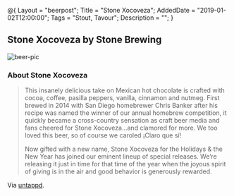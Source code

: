 @{ 
 Layout = "beerpost"; 
 Title = "Stone Xocoveza"; 
 AddedDate = "2019-01-02T12:00:00"; 
 Tags = "Stout, Tavour"; 
 Description = ""; 
 } 
 

## Stone Xocoveza by Stone Brewing

![beer-pic]

### About Stone Xocoveza

> This insanely delicious take on Mexican hot chocolate is crafted with cocoa, coffee, pasilla peppers, vanilla, cinnamon and nutmeg. First brewed in 2014 with San Diego homebrewer Chris Banker after his recipe was named the winner of our annual homebrew competition, it quickly became a cross-country sensation as craft beer media and fans cheered for Stone Xocoveza…and clamored for more. We too loved this beer, so of course we caroled ¡Claro que sí!
>
>Now gifted with a new name, Stone Xocoveza for the Holidays & the New Year has joined our eminent lineup of special releases. We’re releasing it just in time for that time of the year when the joyous spirit of giving is in the air and good behavior is generously rewarded.

Via [untappd][untappd-url].

[untappd-url]: <https://untappd.com/b/stone-brewing-stone-xocoveza/1311232>
[beer-pic]: https://jasonpowley.com/assets/img/2019-01-02-stone-xocoveza.jpeg "Stone Xocoveza by Stone Brewing"
